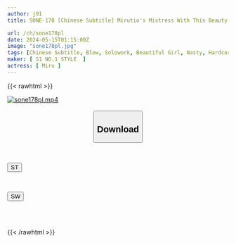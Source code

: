 ```yaml
---
author: j91
title: SONE-178 [Chinese Subtitle] Mirutio's Mistress With This Beauty, She Suddenly Turns Into A Slut, And She Gives Fellatio And Adulterous Sex All Night Long With Miru, An Unparalleled Sexual Desire Who Always Deep Throats To Please The Man.

url: /ch/sone178pl
date: 2024-05-15T01:15:00Z
image: "sone178pl.jpg"
tags: [Chinese Subtitle, Blow, Solowork, Beautiful Girl, Nasty, Hardcore, Squirting, Slut, Deep Throating	]
maker: [ S1 NO.1 STYLE  ]
actress: [ Miru ]
---
```



{{< rawhtml >}}

<div class="video" data-videoid="4z6G91jW7OtKmZG">
    <a href="javascript:;">
        <img src="/ch/sone178pl/sone178pl.jpg" width="WIDTH" height="HEIGHT" alt="sone178pl.mp4" loading="lazy">
    </a>
</div>

<script type="text/javascript" src="https://j91.asia/asset/on-demand-st.js"></script>

<br>
  <link rel="stylesheet" href="https://j91.asia/asset/bs5.css">
  
  <center>
  <button class="btn btn-primary" type="button" data-bs-toggle="collapse" data-bs-target=".multi-collapse" aria-expanded="false" aria-controls="multiCollapseExample1 multiCollapseExample2"><h2>Download</h2></button></center>
</p>
<div class="row">
  <div class="col">
    <div class="collapse multi-collapse" id="multiCollapseExample1">
      <div class="card card-body">
	      	      <br>
<div class="buttons">  
<p><a href="/ch/sone178pl/st.html" target="_blank"><button class="btn-hover color-3"><i class="fa fa-download"></i> ST</button></a></p></div>
    </div>
  </div>
</div>
  <div class="col">
    <div class="collapse multi-collapse" id="multiCollapseExample2">
      <div class="card card-body">
	      <br>
<div class="buttons">
<p><a href="/ch/sone178pl/sw.html" target="_blank"><button class="btn-hover color-2"><i class="fa fa-download"></i> SW</button></a></p></div>
<br><br>
      </div>
    </div>
  </div>
</div>

{{< /rawhtml >}}
